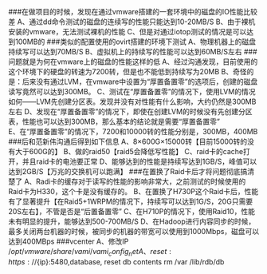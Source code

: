 ###在做项目的时候，发现在通过vmware搭建的一套环境中的磁盘的IO性能比较差
	A、通过dd命令测试的磁盘的连续写的性能只能达到10-20MB/S
	B、由于裸机安装的vmware，无法测试裸机的性能
	C、但是对通过iotop测试的情况是可以达到100MB的
###类似的配置使用的ovirt搭建的环境下测试
	A、物理机器上的磁盘持续写可以达到70MB/S
	B、虚拟机上的持续写的性能可以达到60MB/S左右
###问题就是为何在vmware上的磁盘的性能这样的低
	A、经过沟通发现，目前使用的这个环境下的硬盘的转速为7200转，但是也不能低到持续写为20MB
	B、奇怪的是：后来没有通过LVM，在vmware中设置为“厚置备置零”的选项后，创建的磁盘读写竟然可以达到300MB。
	C、测试在“厚置备置零”的情况下，使用LVM的情况如何——LVM先创建分区表。发现并没有对性能有什么影响，大约仍然是300MB左右
	D、发现在“厚置备置零”的情况下，即使在创建LVM的时候没有先创建分区表，性能也可以达到300MB，那么基本的结论就是需要“厚置备置零”	
	E、在“厚置备置零”的情况下，7200和10000转的性能分别是，300MB，400MB
###后和范新伟沟通后得到如下信息
	A、8×600G×15000转【目前15000转的没有大于600G的】
	B、做的raid50【raid5会降低写性能】
	C、raid卡的cache打开，并且raid卡的电池要正常
	D、能够达到的性能是持续写达到1GB/S，峰值可以达到2GB/S【万兆的交换机可以跑满】
###在置换了Raid卡后才将问题彻底搞清楚了
	A、Radi卡的缓存对于读写的性能的影响非常大，之前测试的时候使用的Raid卡为H330，这个卡是没有缓存的。
	B、在置换了H730P这个Raid卡后，性能有了显著提升【在Raid5+1WRPM的情况下，持续写可以达到1G/S，20G只需要20S左右】，不管是否是“后置备置零”
	C、在H710P的情况下，使用Raid10，性能未有明显的提升，能够达到500-700MB/S
	D、在Hadoop进行内容同步的时候，最多关闭两台机器的时候，被同步的机器的带宽可以使用到1000Mbps，磁盘可以达到400MBps
###vcenter
	A、修改IP
	$/opt/vmware/share/vami/vami_config_net
	A、reset:https://${ip}:5480,database, reset db contents
	rm /var /lib/rdb/db
